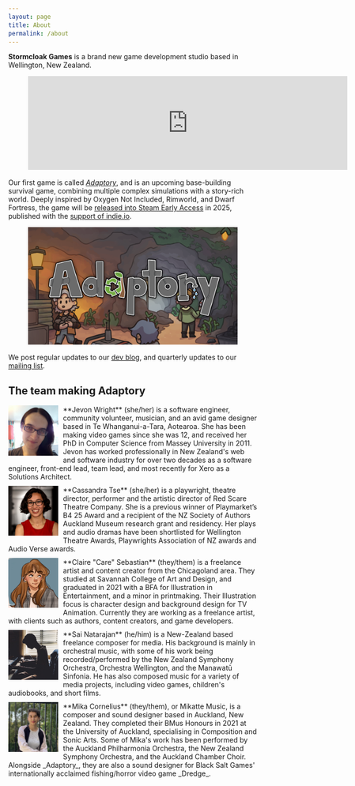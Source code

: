 ```yaml
---
layout: page
title: About
permalink: /about
---
```


**Stormcloak Games** is a brand new game development studio based in Wellington, New Zealand.

<figure class="steam">
  <iframe src="https://store.steampowered.com/widget/2201620/" frameborder="0" width="646" height="190"></iframe>
</figure>

Our first game is called _[Adaptory](https://adaptorygame.com)_, and is
an upcoming base-building survival game, combining multiple complex simulations with a story-rich world.
Deeply inspired by Oxygen Not Included, Rimworld, and Dwarf Fortress,
the game will be [released into Steam Early Access](https://store.steampowered.com/app/2201620/Adaptory/) in 2025,
published with the [support of indie.io](/2024/08/09/publisher-announcement).

<figure class="image">
  <a href="https://adaptorygame.com" class="game-title">
    <img src="/assets/images/adaptory 16x9@2x.png">
  </a>
</figure>

We post regular updates to our [dev blog](blog.md),
and quarterly updates to our [mailing list](updates.md).

## The team making Adaptory

<div style="clear:both;"></div>
<a href="https://jevon.org" target="_blank">
  <img src="/assets/images/team/facebook-2016.jpg" style="max-width:20%;float:left;margin-right:10px;margin-bottom:10px;">
</a>
**Jevon Wright** (she/her) is a software engineer, community volunteer, musician, and an avid
game designer based in Te Whanganui-a-Tara, Aotearoa. She has been making
video games since she was 12, and received her PhD in Computer Science from Massey University in 2011.
Jevon has worked professionally in New Zealand's web and software industry for over two decades
as a software engineer, front-end lead, team lead, and most recently for Xero as a Solutions Architect.

<div style="clear:both;height:10px;"></div>
<img src="/assets/images/team/cass2.jpg" style="max-width:20%;float:left;margin-right:10px;margin-bottom:10px;">
**Cassandra Tse** (she/her) is a playwright, theatre director, performer and the artistic director of Red Scare Theatre Company.
She is a previous winner of Playmarket’s B4 25 Award and a recipient of the NZ Society of Authors Auckland Museum research grant
and residency. Her plays and audio dramas have been shortlisted for Wellington Theatre Awards,
Playwrights Association of NZ awards and Audio Verse awards.

<div style="clear:both;height:10px;"></div>
<a href="https://clairesebastian.com" target="_blank">
  <img src="/assets/images/team/careously.png" style="max-width:20%;float:left;margin-right:10px;margin-bottom:10px;">
</a>
**Claire "Care" Sebastian** (they/them) is a freelance artist and content creator from the
Chicagoland area. They studied at Savannah College of Art and Design, and graduated
in 2021 with a BFA for Illustration in Entertainment, and a minor in printmaking.
Their Illustration focus is character design and background design for TV Animation.
Currently they are working as a freelance artist, with clients such as authors, content
creators, and game developers.

<div style="clear:both;height:10px;"></div>
<a href="https://www.viusstudios.com/" target="_blank">
  <img src="/assets/images/team/sai.jpg" style="max-width:20%;float:left;margin-right:10px;margin-bottom:10px;">
</a>
**Sai Natarajan** (he/him) is a New-Zealand based freelance composer for media.
His background is mainly in orchestral music, with some of his work being
recorded/performed by the New Zealand Symphony Orchestra, Orchestra Wellington,
and the Manawatū Sinfonia. He has also composed music for a variety of media projects,
including video games, children's audiobooks, and short films.

<div style="clear:both;height:10px;"></div>
<a href="https://mikattemusic.com/" target="_blank">
  <img src="/assets/images/team/mika.jpg" style="max-width:20%;float:left;margin-right:10px;margin-bottom:10px;">
</a>
**Mika Cornelius** (they/them), or Mikatte Music, is a composer and sound designer based in Auckland, New Zealand.
They completed their BMus Honours in 2021 at the University of Auckland, specialising in Composition and Sonic Arts.
Some of Mika's work has been performed by the Auckland Philharmonia Orchestra, the New Zealand Symphony Orchestra,
and the Auckland Chamber Choir.
Alongside _Adaptory_, they are also a sound designer for Black Salt Games' internationally acclaimed fishing/horror video game _Dredge_.
